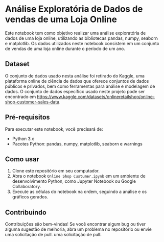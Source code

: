 # Análise Exploratória de Dados de vendas de uma Loja Online

Este notebook tem como objetivo realizar uma análise exploratória de dados de uma loja online, utilizando as bibliotecas pandas, numpy, seaborn e matplotlib.
Os dados utilizados neste notebook consistem em um conjunto de vendas de uma loja online durante o período de um ano.

## Dataset

O conjunto de dados usado nesta análise foi retirado do Kaggle, uma plataforma online de ciência de dados que oferece conjuntos de dados públicos e privados, bem como ferramentas para análise e modelagem de dados. O conjunto de dados específico usado neste projeto pode ser encontrado em https://www.kaggle.com/datasets/onlineretailshop/online-shop-customer-sales-data.

## Pré-requisitos

Para executar este notebook, você precisará de:

- Python 3.x
- Pacotes Python: pandas, numpy, matplotlib, seaborn e warnings

## Como usar

1. Clone este repositório em seu computador.
2. Abra o notebook `Online Shop Custumer.ipynb` em um ambiente de desenvolvimento Python, como Jupyter Notebook ou Google Collaboratory.
3. Execute as células do notebook na ordem, seguindo a análise e os gráficos gerados.


## Contribuindo

Contribuições são bem-vindas! Se você encontrar algum bug ou tiver alguma sugestão de melhoria, abra um problema no repositório ou envie uma solicitação de pull.
uma solicitação de pull.

